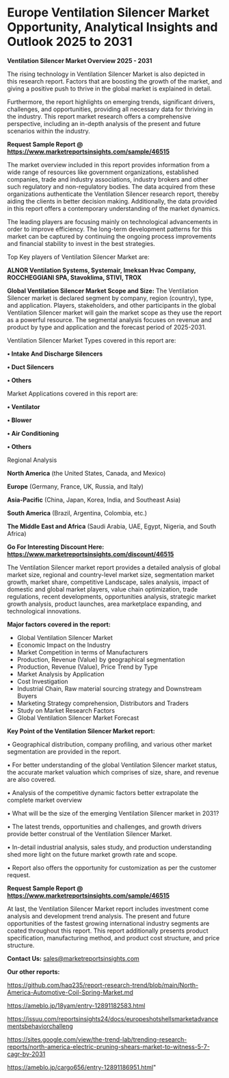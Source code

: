 # Europe Ventilation Silencer Market Opportunity, Analytical Insights and Outlook 2025 to 2031

<Strong> Ventilation Silencer Market Overview 2025 - 2031</strong>

The rising technology in Ventilation Silencer Market is also depicted in this research report. Factors that are boosting the growth of the market, and giving a positive push to thrive in the global market is explained in detail.

Furthermore, the report highlights on emerging trends, significant drivers, challenges, and opportunities, providing all necessary data for thriving in the industry. This report market research offers a comprehensive perspective, including an in-depth analysis of the present and future scenarios within the industry.

<strong>Request Sample Report @ <a href=https://www.marketreportsinsights.com/sample/46515>https://www.marketreportsinsights.com/sample/46515</a></strong>

The market overview included in this report provides information from a wide range of resources like government organizations, established companies, trade and industry associations, industry brokers and other such regulatory and non-regulatory bodies. The data acquired from these organizations authenticate the Ventilation Silencer research report, thereby aiding the clients in better decision making. Additionally, the data provided in this report offers a contemporary understanding of the market dynamics.

The leading players are focusing mainly on technological advancements in order to improve efficiency. The long-term development patterns for this market can be captured by continuing the ongoing process improvements and financial stability to invest in the best strategies.

Top Key players of Ventilation Silencer Market are:

<strong>ALNOR Ventilation Systems, Systemair, Imeksan Hvac Company, ROCCHEGGIANI SPA, Stavoklima, STIVI, TROX</strong>

<strong><b>Global Ventilation Silencer Market Scope and Size:</b></strong>
The Ventilation Silencer market is declared segment by company, region (country), type, and application. Players, stakeholders, and other participants in the global Ventilation Silencer market will gain the market scope as they use the report as a powerful resource. The segmental analysis focuses on revenue and product by type and application and the forecast period of 2025-2031.

Ventilation Silencer Market Types covered in this report are:

<strong>•  Intake And Discharge Silencers

•  Duct Silencers

•  Others</strong>

Market Applications covered in this report are:

<strong>•  Ventilator

•  Blower

•  Air Conditioning

•  Others</strong> 

Regional Analysis

<strong>North America</strong> (the United States, Canada, and Mexico)

<strong>Europe</strong> (Germany, France, UK, Russia, and Italy)

<strong>Asia-Pacific</strong> (China, Japan, Korea, India, and Southeast Asia)

<strong>South America</strong> (Brazil, Argentina, Colombia, etc.)

<strong>The Middle East and Africa</strong> (Saudi Arabia, UAE, Egypt, Nigeria, and South Africa)

<strong>Go For Interesting Discount Here: <a href=https://www.marketreportsinsights.com/discount/46515>https://www.marketreportsinsights.com/discount/46515</a></strong>

The Ventilation Silencer market report provides a detailed analysis of global market size, regional and country-level market size, segmentation market growth, market share, competitive Landscape, sales analysis, impact of domestic and global market players, value chain optimization, trade regulations, recent developments, opportunities analysis, strategic market growth analysis, product launches, area marketplace expanding, and technological innovations.

<strong><b>Major factors covered in the report:</b></strong>
<ul>
  <li>Global Ventilation Silencer Market </li>
  <li>Economic Impact on the Industry</li>
  <li>Market Competition in terms of Manufacturers</li>
  <li>Production, Revenue (Value) by geographical segmentation</li>
  <li>Production, Revenue (Value), Price Trend by Type</li>
  <li>Market Analysis by Application</li>
  <li>Cost Investigation</li>
  <li>Industrial Chain, Raw material sourcing strategy and Downstream Buyers</li>
  <li>Marketing Strategy comprehension, Distributors and Traders</li>
  <li>Study on Market Research Factors</li>
  <li>Global Ventilation Silencer Market Forecast</li>
</ul>

<strong><b>Key Point of the Ventilation Silencer Market report:</b></strong>

• Geographical distribution, company profiling, and various other market segmentation are provided in the report.

• For better understanding of the global Ventilation Silencer market status, the accurate market valuation which comprises of size, share, and revenue are also covered.

• Analysis of the competitive dynamic factors better extrapolate the complete market overview

• What will be the size of the emerging Ventilation Silencer market in 2031?

• The latest trends, opportunities and challenges, and growth drivers provide better construal of the Ventilation Silencer Market.

• In-detail industrial analysis, sales study, and production understanding shed more light on the future market growth rate and scope.

• Report also offers the opportunity for customization as per the customer request.

<strong>Request Sample Report @ <a href=https://www.marketreportsinsights.com/sample/46515>https://www.marketreportsinsights.com/sample/46515</a></strong>

At last, the Ventilation Silencer Market report includes investment come analysis and development trend analysis. The present and future opportunities of the fastest growing international industry segments are coated throughout this report. This report additionally presents product specification, manufacturing method, and product cost structure, and price structure.

<strong>Contact Us:</strong>
sales@marketreportsinsights.com

<strong>Our other reports:</strong>

<a href=https://github.com/haq235/report-research-trend/blob/main/North-America-Automotive-Coil-Spring-Market.md>https://github.com/haq235/report-research-trend/blob/main/North-America-Automotive-Coil-Spring-Market.md</a>

<a href=https://ameblo.jp/18yam/entry-12891182583.html>https://ameblo.jp/18yam/entry-12891182583.html</a>

<a href=https://issuu.com/reportsinsights24/docs/europeshotshellsmarketadvancementsbehaviorchalleng>https://issuu.com/reportsinsights24/docs/europeshotshellsmarketadvancementsbehaviorchalleng</a>

<a href=https://sites.google.com/view/the-trend-lab/trending-research-reports/north-america-electric-pruning-shears-market-to-witness-5-7-cagr-by-2031>https://sites.google.com/view/the-trend-lab/trending-research-reports/north-america-electric-pruning-shears-market-to-witness-5-7-cagr-by-2031</a>

<a href=https://ameblo.jp/cargo656/entry-12891186951.html>https://ameblo.jp/cargo656/entry-12891186951.html</a>"
